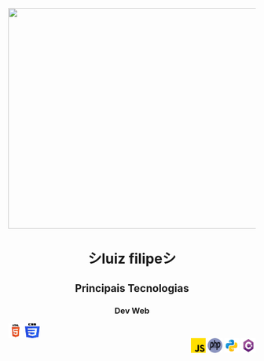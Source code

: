 <div align="center"><img align="center" width="800" height="450" src="aesthetic-tokyo-with-cat-on-the-roof_800.gif"></div>

<div><h1 align="center">シluiz filipeシ</h1></div>
<div align="center">
  <h2>Principais Tecnologias</h2>
  <div align="left">
    <h3 align="center">Dev Web</h3>
    <img align="center" width="30px" height="30px" src="html_icon">
    <img align="center" width="30px" height="30px" src="css_icon">
  </div>
  <div align="right">
    <img width="30px" height="30px" align="center" src="javascript_icon.png">
    <img width="30px" height="30px" align="center" src="php_icon">
    <img align="center" width="30px" height="30px" src="python_icon">
    <img align="center" width="30px" height="30px" src="c_sharp_icon">
  </div>
</div>
